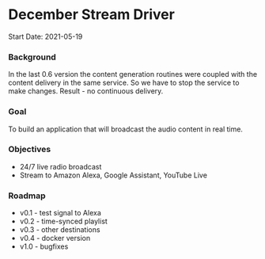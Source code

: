 # December Stream Driver

Start Date: 2021-05-19

### Background

In the last 0.6 version the content generation routines were coupled with the content delivery in the same service.
So we have to stop the service to make changes. Result - no continuous delivery.

### Goal

To build an application that will broadcast the audio content in real time.

### Objectives

* 24/7 live radio broadcast
* Stream to Amazon Alexa, Google Assistant, YouTube Live

### Roadmap

* v0.1 - test signal to Alexa
* v0.2 - time-synced playlist
* v0.3 - other destinations
* v0.4 - docker version
* v1.0 - bugfixes
